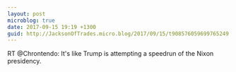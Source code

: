 ```yaml
---
layout: post
microblog: true
date: 2017-09-15 19:19 +1300
guid: http://JacksonOfTrades.micro.blog/2017/09/15/t908576059699765249.html
---
```

RT @Chrontendo: It's like Trump is attempting a speedrun of the Nixon presidency.
